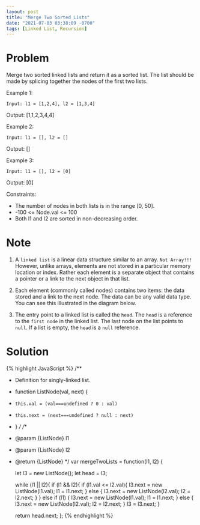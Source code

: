 ```yaml
---
layout: post
title: "Merge Two Sorted Lists"
date: "2021-07-03 03:38:09 -0700"
tags: [Linked List, Recursion]
---
```


# Problem

Merge two sorted linked lists and return it as a sorted list. The list should be made by splicing together the nodes of the first two lists.

Example 1:

`Input: l1 = [1,2,4], l2 = [1,3,4]`

Output: [1,1,2,3,4,4]

Example 2:

`Input: l1 = [], l2 = []`

Output: []

Example 3:

`Input: l1 = [], l2 = [0]`

Output: [0]
 

Constraints:

- The number of nodes in both lists is in the range [0, 50].
- -100 <= Node.val <= 100
- Both l1 and l2 are sorted in non-decreasing order.

# Note

1. A `linked list` is a linear data structure similar to an array. `Not Array!!!` However, unlike arrays, elements are not stored in a particular memory location or index. Rather each element is a separate object that contains a pointer or a link to the next object in that list.

2. Each element (commonly called nodes) contains two items: the data stored and a link to the next node. The data can be any valid data type. You can see this illustrated in the diagram below.

3. The entry point to a linked list is called the `head`. The `head` is a reference to the `first node` in the linked list. The last node on the list points to `null`. If a list is empty, the `head` is a `null` reference.

# Solution

{% highlight JavaScript %}
/**
 * Definition for singly-linked list.
 * function ListNode(val, next) {
 *     this.val = (val===undefined ? 0 : val)
 *     this.next = (next===undefined ? null : next)
 * }
 */
/**
 * @param {ListNode} l1
 * @param {ListNode} l2
 * @return {ListNode}
 */
var mergeTwoLists = function(l1, l2) {
    
    let l3 = new ListNode();
    let head = l3;
    
    
    while (l1 || l2){
        if (l1 && l2){
            if (l1.val <= l2.val){
                l3.next = new ListNode(l1.val);
                l1 = l1.next;
            } 
            else {
                l3.next = new ListNode(l2.val);
                l2 = l2.next;
            }
        } 
        else if (l1) {
            l3.next = new ListNode(l1.val);
            l1 = l1.next;
        }
        else {
            l3.next = new ListNode(l2.val);
            l2 = l2.next;
        }
        l3 = l3.next;
    }
    


    return head.next;
};
{% endhighlight %}